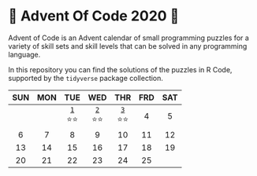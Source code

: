 # :christmas_tree: Advent Of Code 2020 :gift:

Advent of Code is an Advent calendar of small programming puzzles for a variety of skill sets and skill levels that can be solved in any programming language.

In this repository you can find the solutions of the puzzles in R Code, supported by the `tidyverse` package collection. 

| SUN | MON | TUE | WED | THR | FRD | SAT |
|:--------:|:------:|:-------:|:---------:|:--------:|:------:|:--------:|
|          |        |    [`1`](R/Day-01.md)<br>:star::star:   |     [`2`](R/Day-02.md)<br>:star::star:     |     [`3`](R/Day-03.md)<br>:star::star:    |    4   |     5    |
|     6    |    7   |    8    |     9     |    10    |   11   |    12    |
|    13    |   14   |    15   |     16    |    17    |   18   |    19    |
|    20    |   21   |    22   |     23    |    24    |   25   |          |

